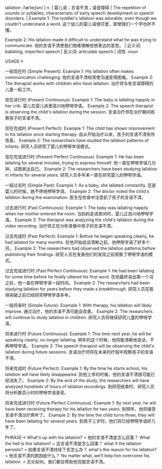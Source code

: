 lallation: /læˈleɪʃən/ | n. | 婴儿语；言语不清；语音障碍 | The repetition of sounds or syllables, characteristic of early speech development or speech disorders. |  Example 1:  The toddler's lallation was adorable, even though we couldn't understand a word.  这个幼儿的婴儿语很可爱，即使我们一个字也听不懂。

Example 2:  His lallation made it difficult to understand what he was trying to communicate. 他的言语不清使我们很难理解他想表达的意思。 | 近义词: babbling, imperfect speech | 反义词: articulate speech | 词性: noun


USAGE->

一般现在时 (Simple Present):
Example 1:  His lallation often makes communication challenging. 他的言语不清经常使沟通变得困难。
Example 2:  The therapist works with children who have lallation.  治疗师与有言语障碍的儿童一起工作。


现在进行时 (Present Continuous):
Example 1:  The baby is lallating happily in her crib.  婴儿在婴儿床里高兴地咿呀学语。
Example 2:  The speech therapist is observing the child's lallation during the session.  言语治疗师在治疗期间观察孩子的言语不清。


现在完成时 (Present Perfect):
Example 1: The child has shown improvement in his lallation since starting therapy.  自从开始治疗以来，孩子的言语不清有所改善。
Example 2: The researchers have studied the lallation patterns of infants.  研究人员研究了婴儿的咿呀学语模式。


现在完成进行时 (Present Perfect Continuous):
Example 1:  He has been lallating for several minutes, trying to express himself. 他一直在咿呀学语几分钟，试图表达自己。
Example 2: The researchers have been studying lallation in infants for several years.  研究人员多年来一直在研究婴儿的咿呀学语。


一般过去时 (Simple Past):
Example 1:  As a baby, she lallated constantly.  还是婴儿的时候，她不停地咿呀学语。
Example 2: The doctor noted the child's lallation during the examination. 医生在检查中注意到了孩子的言语不清。


过去进行时 (Past Continuous):
Example 1:  The baby was lallating happily when her mother entered the room.  当妈妈走进房间时，婴儿正高兴地咿呀学语。
Example 2:  The therapist was analyzing the child's lallation during the video recording.  治疗师正在分析录像中孩子的言语不清。


过去完成时 (Past Perfect):
Example 1:  Before he began speaking clearly, he had lallated for many months.  在他开始说话清晰之前，他咿呀学语了好多个月。
Example 2: The researchers had observed the lallation patterns before publishing their findings.  研究人员在发表他们的发现之前观察了咿呀学语的模式。


过去完成进行时 (Past Perfect Continuous):
Example 1:  He had been lallating for some time before he finally uttered his first word.  在他最终说出第一个词之前，他一直在咿呀学语一段时间。
Example 2: The researchers had been studying lallation for years before they made a breakthrough.  研究人员在取得突破之前已经研究咿呀学语多年。


一般将来时 (Simple Future):
Example 1:  With therapy, his lallation will likely improve.  通过治疗，他的言语不清可能会改善。
Example 2: The researchers will continue to study lallation in children.  研究人员将继续研究儿童的咿呀学语。


将来进行时 (Future Continuous):
Example 1:  This time next year, he will be speaking clearly, no longer lallating.  明年的这个时候，他将能清晰地说话，不再咿呀学语。
Example 2: The speech therapist will be observing the child's lallation during future sessions.  言语治疗师将在未来的疗程中观察孩子的言语不清。



将来完成时 (Future Perfect):
Example 1:  By the time he starts school, his lallation will have likely disappeared.  到他上学的时候，他的言语不清很可能已经消失了。
Example 2: By the end of the study, the researchers will have analyzed hundreds of hours of lallation recordings.  到研究结束时，研究人员将分析数百小时的咿呀学语录音。



将来完成进行时 (Future Perfect Continuous):
Example 1: By next year, he will have been receiving therapy for his lallation for two years. 到明年，他将接受言语不清治疗两年了。
Example 2: By the time the child turns three, they will have been lallating for several years.  到孩子三岁时，他们将已经咿呀学语好几年了。


PHRASE->
What's up with his lallation? = 他的言语不清是怎么回事？
What the hell is this lallation? = 这言语不清是怎么回事？
what if the lallation persists? = 如果言语不清持续下去怎么办？
what's the reason for his lallation? = 他言语不清的原因是什么？
No matter what, we'll help him overcome his lallation. = 无论如何，我们都会帮助他克服言语不清。
